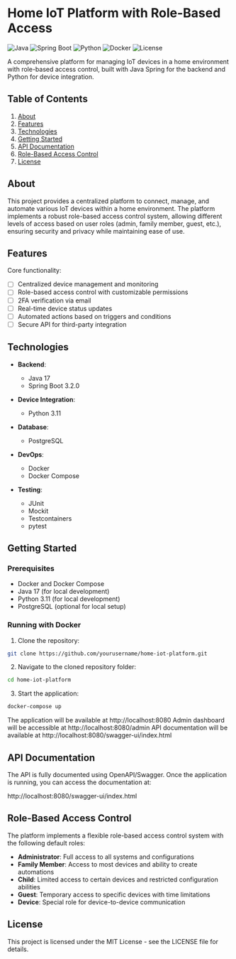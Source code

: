 # Home IoT Platform with Role-Based Access
![Java](https://img.shields.io/badge/Java-17-brightgreen)
![Spring Boot](https://img.shields.io/badge/Spring%20Boot-3.2.0-green)
![Python](https://img.shields.io/badge/Python-3.11-blue)
![Docker](https://img.shields.io/badge/Docker-Enabled-blue)
![License](https://img.shields.io/badge/License-MIT-yellow)

A comprehensive platform for managing IoT devices in a home environment with role-based access control, built with Java Spring for the backend and Python for device integration.

## Table of Contents
1. [About](#about)
2. [Features](#features)
3. [Technologies](#technologies)
4. [Getting Started](#getting-started)
5. [API Documentation](#api-documentation)
6. [Role-Based Access Control](#role-based-access-control)
7. [License](#license)

## About
This project provides a centralized platform to connect, manage, and automate various IoT devices within a home environment. The platform implements a robust role-based access control system, allowing different levels of access based on user roles (admin, family member, guest, etc.), ensuring security and privacy while maintaining ease of use.

## Features
Core functionality:
- [ ] Centralized device management and monitoring
- [ ] Role-based access control with customizable permissions
- [ ] 2FA verification via email
- [ ] Real-time device status updates
- [ ] Automated actions based on triggers and conditions
- [ ] Secure API for third-party integration

## Technologies
- **Backend**:
  - Java 17
  - Spring Boot 3.2.0
  
- **Device Integration**:
  - Python 3.11
  
- **Database**:
  - PostgreSQL
  
- **DevOps**:
  - Docker
  - Docker Compose
  
- **Testing**:
  - JUnit
  - Mockit
  - Testcontainers
  - pytest

## Getting Started
### Prerequisites
- Docker and Docker Compose
- Java 17 (for local development)
- Python 3.11 (for local development)
- PostgreSQL (optional for local setup)

### Running with Docker
1. Clone the repository:
```bash
git clone https://github.com/yourusername/home-iot-platform.git
```

2. Navigate to the cloned repository folder:
```bash
cd home-iot-platform
```

3. Start the application:
```bash
docker-compose up
```

The application will be available at http://localhost:8080
Admin dashboard will be accessible at http://localhost:8080/admin
API documentation will be available at http://localhost:8080/swagger-ui/index.html

## API Documentation
The API is fully documented using OpenAPI/Swagger. Once the application is running, you can access the documentation at:

http://localhost:8080/swagger-ui/index.html

## Role-Based Access Control
The platform implements a flexible role-based access control system with the following default roles:

- **Administrator**: Full access to all systems and configurations
- **Family Member**: Access to most devices and ability to create automations
- **Child**: Limited access to certain devices and restricted configuration abilities
- **Guest**: Temporary access to specific devices with time limitations
- **Device**: Special role for device-to-device communication

## License
This project is licensed under the MIT License - see the LICENSE file for details.
